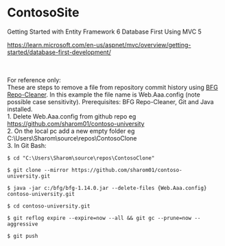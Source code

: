 # ContosoSite

Getting Started with Entity Framework 6 Database First Using MVC 5

https://learn.microsoft.com/en-us/aspnet/mvc/overview/getting-started/database-first-development/

<br><br>For reference only:
<br>These are steps to remove a file from repository commit history using <a href="https://rtyley.github.io/bfg-repo-cleaner">BFG Repo-Cleaner</a>. In this example the file name is Web.Aaa.config (note possible case sensitivity). Prerequisites: BFG Repo-Cleaner, Git and Java installed.
<br>1. Delete Web.Aaa.config from github repo eg https://github.com/sharom01/contoso-university
<br>2. On the local pc add a new empty folder eg C:\Users\Sharom\source\repos\ContosoClone
<br> 3. In Git Bash:
```
$ cd "C:\Users\Sharom\source\repos\ContosoClone"
```
```
$ git clone --mirror https://github.com/sharom01/contoso-university.git
```
```
$ java -jar c:/bfg/bfg-1.14.0.jar --delete-files {Web.Aaa.config}  contoso-university.git
```
```
$ cd contoso-university.git
```
```
$ git reflog expire --expire=now --all && git gc --prune=now --aggressive
```
```
$ git push
```

